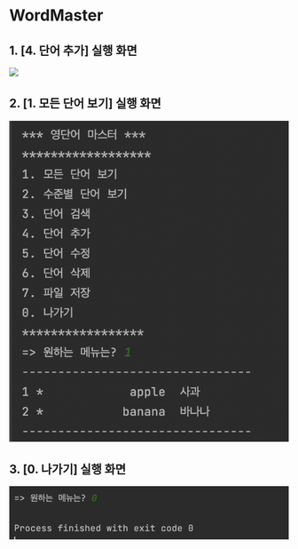 # WordMaster

## 1. [4. 단어 추가] 실행 화면

<img src='[주소](https://github.com/iamminkyeong/WordMaster/blob/master/screenshots/%E1%84%89%E1%85%B3%E1%84%8F%E1%85%B3%E1%84%85%E1%85%B5%E1%86%AB%E1%84%89%E1%85%A3%E1%86%BA%202022-09-04%20%E1%84%8B%E1%85%A9%E1%84%8C%E1%85%A5%E1%86%AB%203.07.42.png)'>

## 2. [1. 모든 단어 보기] 실행 화면

<img src='https://github.com/iamminkyeong/WordMaster/blob/master/screenshots/%E1%84%89%E1%85%B3%E1%84%8F%E1%85%B3%E1%84%85%E1%85%B5%E1%86%AB%E1%84%89%E1%85%A3%E1%86%BA%202022-09-04%20%E1%84%8B%E1%85%A9%E1%84%8C%E1%85%A5%E1%86%AB%203.08.37.png'>

## 3. [0. 나가기] 실행 화면


<img src='https://github.com/iamminkyeong/WordMaster/blob/master/screenshots/%E1%84%89%E1%85%B3%E1%84%8F%E1%85%B3%E1%84%85%E1%85%B5%E1%86%AB%E1%84%89%E1%85%A3%E1%86%BA%202022-09-04%20%E1%84%8B%E1%85%A9%E1%84%8C%E1%85%A5%E1%86%AB%203.08.57.png'>
